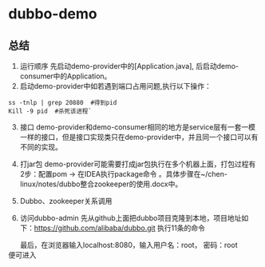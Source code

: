 # dubbo-demo
## 总结
1. 运行顺序
先启动demo-provider中的[Application.java], 后启动demo-consumer中的Application。
2. 启动demo-provider中如若遇到端口占用问题,执行以下操作：<br>

```shell
ss -tnlp | grep 20880  #得到pid
Kill -9 pid  #杀死该进程`
```
3. 接口
demo-provider和demo-consumer相同的地方是service层有一套一模一样的接口，但是接口实现类只在demo-provider中，并且同一个接口可以有不同的实现。
4. 打jar包
demo-provider可能需要打成jar包执行在多个机器上面，打包过程有2步：配置pom -> 在IDEA执行package命令 。具体步骤在~/chen-linux/notes/dubbo整合zookeeper的使用.docx中。
5. Dubbo、zookeeper关系调用

6. 访问dubbo-admin
先从github上面把dubbo项目克隆到本地，项目地址如下：https://github.com/alibaba/dubbo.git
执行11条的命令

&nbsp;&nbsp;&nbsp;&nbsp;&nbsp;&nbsp;最后，在浏览器输入localhost:8080，输入用户名：root， 密码：root
<br>便可进入